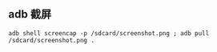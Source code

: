 ## adb 截屏

```
adb shell screencap -p /sdcard/screenshot.png ; adb pull /sdcard/screenshot.png .
```